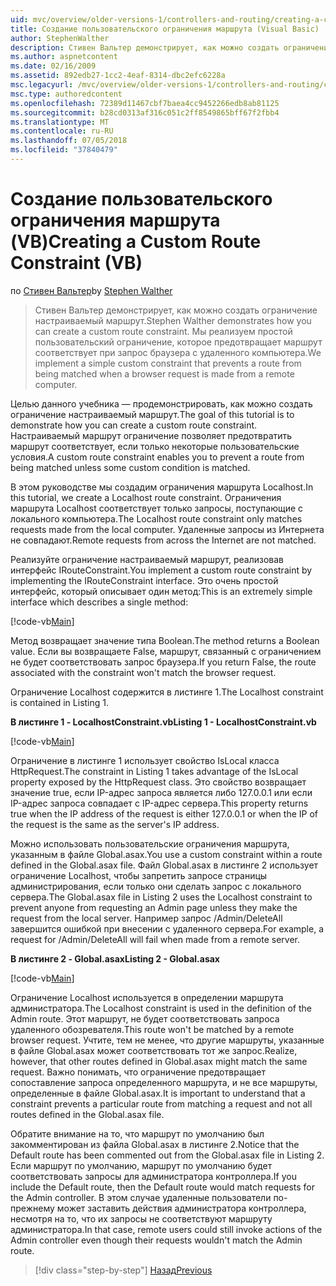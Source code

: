 ```yaml
---
uid: mvc/overview/older-versions-1/controllers-and-routing/creating-a-custom-route-constraint-vb
title: Создание пользовательского ограничения маршрута (Visual Basic) | Документация Майкрософт
author: StephenWalther
description: Стивен Вальтер демонстрирует, как можно создать ограничение настраиваемый маршрут. Мы реализуем простой пользовательский ограничение, которое запрещает маршрут соответствует w...
ms.author: aspnetcontent
ms.date: 02/16/2009
ms.assetid: 892edb27-1cc2-4eaf-8314-dbc2efc6228a
msc.legacyurl: /mvc/overview/older-versions-1/controllers-and-routing/creating-a-custom-route-constraint-vb
msc.type: authoredcontent
ms.openlocfilehash: 72389d11467cbf7baea4cc9452266edb8ab81125
ms.sourcegitcommit: b28cd0313af316c051c2ff8549865bff67f2fbb4
ms.translationtype: MT
ms.contentlocale: ru-RU
ms.lasthandoff: 07/05/2018
ms.locfileid: "37840479"
---
```

<a name="creating-a-custom-route-constraint-vb"></a><span data-ttu-id="bb996-104">Создание пользовательского ограничения маршрута (VB)</span><span class="sxs-lookup"><span data-stu-id="bb996-104">Creating a Custom Route Constraint (VB)</span></span>
====================
<span data-ttu-id="bb996-105">по [Стивен Вальтер](https://github.com/StephenWalther)</span><span class="sxs-lookup"><span data-stu-id="bb996-105">by [Stephen Walther](https://github.com/StephenWalther)</span></span>

> <span data-ttu-id="bb996-106">Стивен Вальтер демонстрирует, как можно создать ограничение настраиваемый маршрут.</span><span class="sxs-lookup"><span data-stu-id="bb996-106">Stephen Walther demonstrates how you can create a custom route constraint.</span></span> <span data-ttu-id="bb996-107">Мы реализуем простой пользовательский ограничение, которое предотвращает маршрут соответствует при запрос браузера с удаленного компьютера.</span><span class="sxs-lookup"><span data-stu-id="bb996-107">We implement a simple custom constraint that prevents a route from being matched when a browser request is made from a remote computer.</span></span>


<span data-ttu-id="bb996-108">Целью данного учебника — продемонстрировать, как можно создать ограничение настраиваемый маршрут.</span><span class="sxs-lookup"><span data-stu-id="bb996-108">The goal of this tutorial is to demonstrate how you can create a custom route constraint.</span></span> <span data-ttu-id="bb996-109">Настраиваемый маршрут ограничение позволяет предотвратить маршрут соответствует, если только некоторые пользовательские условия.</span><span class="sxs-lookup"><span data-stu-id="bb996-109">A custom route constraint enables you to prevent a route from being matched unless some custom condition is matched.</span></span>

<span data-ttu-id="bb996-110">В этом руководстве мы создадим ограничения маршрута Localhost.</span><span class="sxs-lookup"><span data-stu-id="bb996-110">In this tutorial, we create a Localhost route constraint.</span></span> <span data-ttu-id="bb996-111">Ограничения маршрута Localhost соответствует только запросы, поступающие с локального компьютера.</span><span class="sxs-lookup"><span data-stu-id="bb996-111">The Localhost route constraint only matches requests made from the local computer.</span></span> <span data-ttu-id="bb996-112">Удаленные запросы из Интернета не совпадают.</span><span class="sxs-lookup"><span data-stu-id="bb996-112">Remote requests from across the Internet are not matched.</span></span>

<span data-ttu-id="bb996-113">Реализуйте ограничение настраиваемый маршрут, реализовав интерфейс IRouteConstraint.</span><span class="sxs-lookup"><span data-stu-id="bb996-113">You implement a custom route constraint by implementing the IRouteConstraint interface.</span></span> <span data-ttu-id="bb996-114">Это очень простой интерфейс, который описывает один метод:</span><span class="sxs-lookup"><span data-stu-id="bb996-114">This is an extremely simple interface which describes a single method:</span></span>

[!code-vb[Main](creating-a-custom-route-constraint-vb/samples/sample1.vb)]

<span data-ttu-id="bb996-115">Метод возвращает значение типа Boolean.</span><span class="sxs-lookup"><span data-stu-id="bb996-115">The method returns a Boolean value.</span></span> <span data-ttu-id="bb996-116">Если вы возвращаете False, маршрут, связанный с ограничением не будет соответствовать запрос браузера.</span><span class="sxs-lookup"><span data-stu-id="bb996-116">If you return False, the route associated with the constraint won't match the browser request.</span></span>

<span data-ttu-id="bb996-117">Ограничение Localhost содержится в листинге 1.</span><span class="sxs-lookup"><span data-stu-id="bb996-117">The Localhost constraint is contained in Listing 1.</span></span>

<span data-ttu-id="bb996-118">**В листинге 1 - LocalhostConstraint.vb**</span><span class="sxs-lookup"><span data-stu-id="bb996-118">**Listing 1 - LocalhostConstraint.vb**</span></span>

[!code-vb[Main](creating-a-custom-route-constraint-vb/samples/sample2.vb)]

<span data-ttu-id="bb996-119">Ограничение в листинге 1 использует свойство IsLocal класса HttpRequest.</span><span class="sxs-lookup"><span data-stu-id="bb996-119">The constraint in Listing 1 takes advantage of the IsLocal property exposed by the HttpRequest class.</span></span> <span data-ttu-id="bb996-120">Это свойство возвращает значение true, если IP-адрес запроса является либо 127.0.0.1 или если IP-адрес запроса совпадает с IP-адрес сервера.</span><span class="sxs-lookup"><span data-stu-id="bb996-120">This property returns true when the IP address of the request is either 127.0.0.1 or when the IP of the request is the same as the server's IP address.</span></span>

<span data-ttu-id="bb996-121">Можно использовать пользовательские ограничения маршрута, указанным в файле Global.asax.</span><span class="sxs-lookup"><span data-stu-id="bb996-121">You use a custom constraint within a route defined in the Global.asax file.</span></span> <span data-ttu-id="bb996-122">Файл Global.asax в листинге 2 использует ограничение Localhost, чтобы запретить запросе страницы администрирования, если только они сделать запрос с локального сервера.</span><span class="sxs-lookup"><span data-stu-id="bb996-122">The Global.asax file in Listing 2 uses the Localhost constraint to prevent anyone from requesting an Admin page unless they make the request from the local server.</span></span> <span data-ttu-id="bb996-123">Например запрос /Admin/DeleteAll завершится ошибкой при внесении с удаленного сервера.</span><span class="sxs-lookup"><span data-stu-id="bb996-123">For example, a request for /Admin/DeleteAll will fail when made from a remote server.</span></span>

<span data-ttu-id="bb996-124">**В листинге 2 - Global.asax**</span><span class="sxs-lookup"><span data-stu-id="bb996-124">**Listing 2 - Global.asax**</span></span>

[!code-vb[Main](creating-a-custom-route-constraint-vb/samples/sample3.vb)]

<span data-ttu-id="bb996-125">Ограничение Localhost используется в определении маршрута администратора.</span><span class="sxs-lookup"><span data-stu-id="bb996-125">The Localhost constraint is used in the definition of the Admin route.</span></span> <span data-ttu-id="bb996-126">Этот маршрут, не будет соответствовать запроса удаленного обозревателя.</span><span class="sxs-lookup"><span data-stu-id="bb996-126">This route won't be matched by a remote browser request.</span></span> <span data-ttu-id="bb996-127">Учтите, тем не менее, что другие маршруты, указанные в файле Global.asax может соответствовать тот же запрос.</span><span class="sxs-lookup"><span data-stu-id="bb996-127">Realize, however, that other routes defined in Global.asax might match the same request.</span></span> <span data-ttu-id="bb996-128">Важно понимать, что ограничение предотвращает сопоставление запроса определенного маршрута, и не все маршруты, определенные в файле Global.asax.</span><span class="sxs-lookup"><span data-stu-id="bb996-128">It is important to understand that a constraint prevents a particular route from matching a request and not all routes defined in the Global.asax file.</span></span>

<span data-ttu-id="bb996-129">Обратите внимание на то, что маршрут по умолчанию был закомментирован из файла Global.asax в листинге 2.</span><span class="sxs-lookup"><span data-stu-id="bb996-129">Notice that the Default route has been commented out from the Global.asax file in Listing 2.</span></span> <span data-ttu-id="bb996-130">Если маршрут по умолчанию, маршрут по умолчанию будет соответствовать запросы для администратора контроллера.</span><span class="sxs-lookup"><span data-stu-id="bb996-130">If you include the Default route, then the Default route would match requests for the Admin controller.</span></span> <span data-ttu-id="bb996-131">В этом случае удаленные пользователи по-прежнему может заставить действия администратора контроллера, несмотря на то, что их запросы не соответствуют маршруту администратора.</span><span class="sxs-lookup"><span data-stu-id="bb996-131">In that case, remote users could still invoke actions of the Admin controller even though their requests wouldn't match the Admin route.</span></span>

> [!div class="step-by-step"]
> [<span data-ttu-id="bb996-132">Назад</span><span class="sxs-lookup"><span data-stu-id="bb996-132">Previous</span></span>](creating-a-route-constraint-vb.md)
